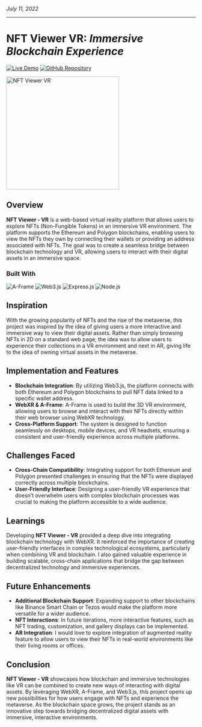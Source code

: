 *July 11, 2022*
***
# NFT Viewer VR: *Immersive Blockchain Experience*
[![Live Demo](https://img.shields.io/badge/Live%20Demo-Visit-blue)](https://nftviewervr.atitkharel.com.np/)
[![GitHub Repository](https://img.shields.io/badge/GitHub-Repository-green)](https://github.com/atitkh/WebXR---NFT-Viewer)

<img src="https://i.imgur.com/tt8k8Il.png" alt="NFT Viewer VR" width="300"/>


## Overview

**NFT Viewer - VR** is a web-based virtual reality platform that allows users to explore NFTs (Non-Fungible Tokens) in an immersive VR environment. The platform supports the Ethereum and Polygon blockchains, enabling users to view the NFTs they own by connecting their wallets or providing an address associated with NFTs. The goal was to create a seamless bridge between blockchain technology and VR, allowing users to interact with their digital assets in an immersive space.

### Built With
![A-Frame](https://img.shields.io/badge/A--Frame-F03563?style=for-the-badge&logo=a-frame&logoColor=white)
![Web3.js](https://img.shields.io/badge/Web3.js-EF6830?style=for-the-badge&logo=ethereum&logoColor=white)
![Express.js](https://img.shields.io/badge/Express.js-F1C40E?style=for-the-badge)
![Node.js](https://img.shields.io/badge/Node.js-339933?style=for-the-badge&logo=node.js&logoColor=white)

## Inspiration

With the growing popularity of NFTs and the rise of the metaverse, this project was inspired by the idea of giving users a more interactive and immersive way to view their digital assets. Rather than simply browsing NFTs in 2D on a standard web page, the idea was to allow users to experience their collections in a VR environment and next in AR, giving life to the idea of owning virtual assets in the metaverse.

## Implementation and Features

- **Blockchain Integration**: By utilizing Web3.js, the platform connects with both Ethereum and Polygon blockchains to pull NFT data linked to a specific wallet address.
- **WebXR & A-Frame**: A-Frame is used to build the 3D VR environment, allowing users to browse and interact with their NFTs directly within their web browser using WebXR technology.
- **Cross-Platform Support**: The system is designed to function seamlessly on desktops, mobile devices, and VR headsets, ensuring a consistent and user-friendly experience across multiple platforms.
  
## Challenges Faced

- **Cross-Chain Compatibility**: Integrating support for both Ethereum and Polygon presented challenges in ensuring that the NFTs were displayed correctly across multiple blockchains.
- **User-Friendly Interface**: Designing a user-friendly VR experience that doesn’t overwhelm users with complex blockchain processes was crucial to making the platform accessible to a wide audience.
  
## Learnings

Developing **NFT Viewer - VR** provided a deep dive into integrating blockchain technology with WebXR. It reinforced the importance of creating user-friendly interfaces in complex technological ecosystems, particularly when combining VR and blockchain. I also gained valuable experience in building scalable, cross-chain applications that bridge the gap between decentralized technology and immersive experiences.

## Future Enhancements

- **Additional Blockchain Support**: Expanding support to other blockchains like Binance Smart Chain or Tezos would make the platform more versatile for a wider audience.
- **NFT Interactions**: In future iterations, more interactive features, such as NFT trading, customization, and gallery displays can be implemented.
- **AR Integration**: I would love to explore integration of augmented reality feature to allow users to view their NFTs in real-world environments like their living rooms or offices.

## Conclusion

**NFT Viewer - VR** showcases how blockchain and immersive technologies like VR can be combined to create new ways of interacting with digital assets. By leveraging WebXR, A-Frame, and Web3.js, this project opens up new possibilities for how users engage with NFTs and experience the metaverse. As the blockchain space grows, the project stands as an innovative step towards bridging decentralized digital assets with immersive, interactive environments.
